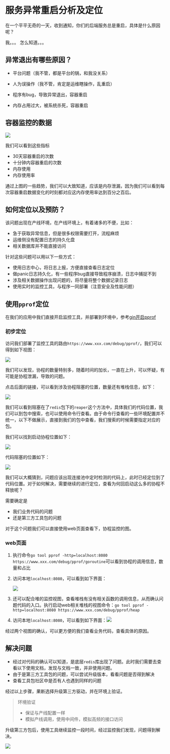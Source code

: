 # 服务异常重启分析及定位

在一个平平无奇的一天，收到通知，你们的后端服务总是重启，具体是什么原因呢？

我。。。 怎么知道。。。

## 异常退出有哪些原因？

- 平台问题（我不管，都是平台的锅，和我没关系）
- 人为误操作（我不管，肯定是运维瞎操作，乱重启）

- 程序有bug，导致异常退出，容器重启
- 内存占用过大，被系统杀死，容器重启

## 容器监控的数据

![](/actual_3_restart.assets/pprof_prod_1.drawio.png)

我们可以看到这些指标

- 30天容器重启的次数
- 十分钟内容器重启的次数
- 内存使用
- 内存使用率

通过上图的一些趋势，我们可以大致知道，应该是内存泄漏，因为我们可以看到每次容器重启数据变化的时刻都对应这内存使用率达到百分之百后。

## 如何定位以及预防？

该问题出现在产线环境，在产线环境上，有着诸多的不便，比如：

- 急于获取异常信息，但是很多权限需要打开，流程麻烦
- 运维侧没有配置日志的持久化盘
- 相关数据库并不能直接访问

针对这些问题可以用以下一些方式：

- 使用日志中心，将日志上报，方便直接查看日志定位
- 做panic日志持久化，有一些程序bug直接导致程序崩溃，日志中捕捉不到
- 涉及相关数据操作出现问题的，将尽量将整个数据记录日志
- 使用实时的监控工具，与程序一同部署（注意安全及性能问题）

## 使用`pprof`定位

在我们的应用中我们直接开启监控工具，并部署到环境中，参考[gin开启pprof]()

### 初步定位

访问我们部署了监控工具的路由`https://www.xxx.com/debug/pprof/`，我们可以得到如下视图：

![](/actual_3_restart.assets/pprof_prod_2.drawio.png)

我们可以发现，协程的数量特别多，随着时间的加长，一直在上升，可以怀疑，有可能是协程泄漏，导致的问题。

点击后面的链接，可以看到涉及协程阻塞的位置，数量还有堆栈信息，如下：

![](/actual_3_restart.assets/pprof_prod_3.drawio.png)

我们可以看到阻塞在了`redis`包下的`reaper`这个方法中，具体我们的代码位置，我们可以到包中搜索，也可以使用命令行查看。由于命令行查看的一些环境配置并不统一，以下不做展示，直接到我们的包中查看，我们搜索的时候需要指定对应的包。

我们可以找到启动协程位置如下：

![](/actual_3_restart.assets/pprof_prod_4.drawio.png)

代码阻塞的位置如下：

![](/actual_3_restart.assets/pprof_prod_5.drawio.png)

我们可以大概猜到，问题应该出现连接池中定时检测的代码上，此时已经定位到了代码位置。对于如何解决，需要继续的进行定位，查看为何回启动这么多的协程不释放呢？

需要确定是

- 我们业务代码的问题
- 还是第三方工具包的问题

对于这个问题我们可以直接使用web页面查看下，协程监控的图。

### web页面

1. 执行命令`go tool pprof -http=localhost:8080 https://www.xxx.com/debug/pprof/goroutine`可以看到协程的调用信息，数量和占比

2. 访问本地`localhost:8080`，可以看到如下界面：

   ![](/actual_3_restart.assets/pprof_prod_6.drawio.png)

3. 还可以配合堆的监控视图，查看堆栈有没有相关函数的调用信息，从而确认问题代码的入口。执行启动web相关堆栈的视图命令：`go tool pprof -http=localhost:8080 https://www.xxx.com/debug/pprof/heap`

4. 访问本地`localhost:8080`，可以看到如下界面：![](/actual_3_restart.assets/pprof_prod_7.drawio.png)

   

经过两个视图的确认，可以更方便的我们查看业务代码，查看具体的原因。

## 解决问题

- 经过对代码的确认可以知道，是底层`redis`库出现了问题。此时我们需要去查看以下使用文档，发现与文档一致，并非使用问题。
- 由于是第三方工具包的问题，可以尝试升级版本，看看问题是否得到解决
- 查看工具包社区中是否有人也遇到同样的问题

经过以上步骤，果断选择升级第三方驱动，并在环境上验证。

> 环境验证
>
> - 保证与产线配置一样
> - 模拟产线调用，使用中间件，模拟高频的接口访问

升级第三方包后，使用工具继续监控一段时间，经过监控我们发现，问题得到解决。

![](/actual_3_restart.assets/pprof_prod_8.drawio.png)